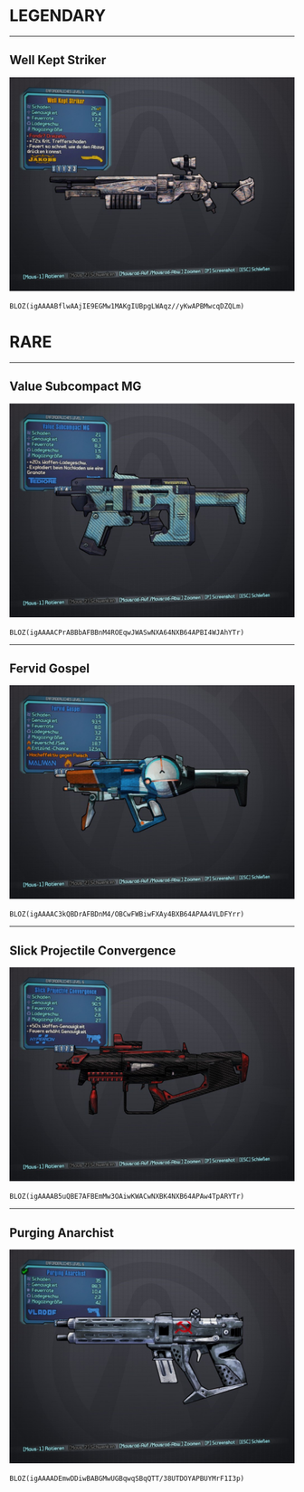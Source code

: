 # LEGENDARY
---

## Well Kept Striker

![image](images/Well_Kept_Striker.jpg)

`BLOZ(igAAAABflwAAjIE9EGMw1MAKgIUBpgLWAqz//yKwAPBMwcqDZQLm)`

# RARE
---

## Value Subcompact MG

![image](images/Value_Subcompact_MG.jpg)

`BLOZ(igAAAACPrABBbAFBBnM4ROEqwJWASwNXA64NXB64APBI4WJAhYTr)`

---

## Fervid Gospel

![image](images/Fervid_Gospel.jpg)

`BLOZ(igAAAAC3kQBDrAFBDnM4/OBCwFWBiwFXAy4BXB64APAA4VLDFYrr)`

---

## Slick Projectile Convergence

![image](images/Slick_Projectile_Convergence.jpg)

`BLOZ(igAAAAB5uQBE7AFBEmMw3OAiwKWACwNXBK4NXB64APAw4TpARYTr)`

---

## Purging Anarchist

![image](images/Purging_Anarchist.jpg)

`BLOZ(igAAAADEmwDDiwBABGMwUGBqwqSBqQTT/38UTDOYAPBUYMrF1I3p)`
